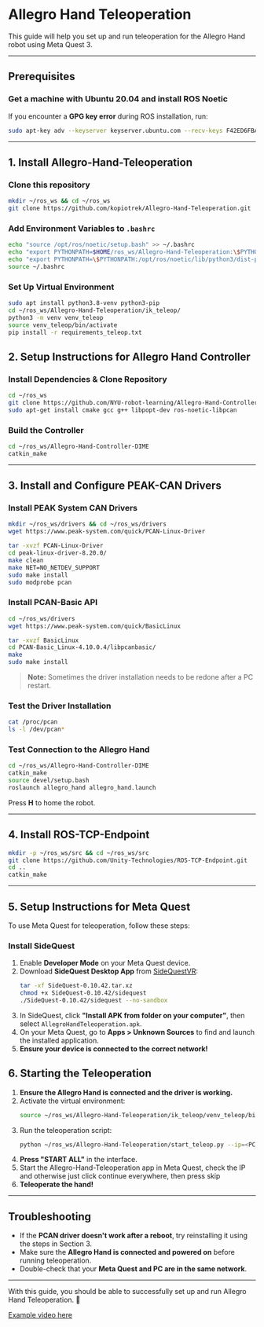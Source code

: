# Allegro Hand Teleoperation

This guide will help you set up and run teleoperation for the Allegro Hand robot using Meta Quest 3.

---

## Prerequisites

### Get a machine with Ubuntu 20.04 and install ROS Noetic
If you encounter a **GPG key error** during ROS installation, run:
```bash
sudo apt-key adv --keyserver keyserver.ubuntu.com --recv-keys F42ED6FBAB17C654
```

---

## 1. Install Allegro-Hand-Teleoperation

### Clone this repository
```bash
mkdir ~/ros_ws && cd ~/ros_ws
git clone https://github.com/kopiotrek/Allegro-Hand-Teleoperation.git
```

### Add Environment Variables to `.bashrc`
```bash
echo "source /opt/ros/noetic/setup.bash" >> ~/.bashrc
echo "export PYTHONPATH=$HOME/ros_ws/Allegro-Hand-Teleoperation:\$PYTHONPATH" >> ~/.bashrc
echo "export PYTHONPATH=\$PYTHONPATH:/opt/ros/noetic/lib/python3/dist-packages" >> ~/.bashrc
source ~/.bashrc
```

### Set Up Virtual Environment
```bash
sudo apt install python3.8-venv python3-pip
cd ~/ros_ws/Allegro-Hand-Teleoperation/ik_teleop/
python3 -m venv venv_teleop
source venv_teleop/bin/activate
pip install -r requirements_teleop.txt
```

## 2. Setup Instructions for Allegro Hand Controller

### Install Dependencies & Clone Repository
```bash
cd ~/ros_ws
git clone https://github.com/NYU-robot-learning/Allegro-Hand-Controller-DIME.git
sudo apt-get install cmake gcc g++ libpopt-dev ros-noetic-libpcan
```

### Build the Controller
```bash
cd ~/ros_ws/Allegro-Hand-Controller-DIME
catkin_make
```

---

## 3. Install and Configure PEAK-CAN Drivers

### Install PEAK System CAN Drivers
```bash
mkdir ~/ros_ws/drivers && cd ~/ros_ws/drivers
wget https://www.peak-system.com/quick/PCAN-Linux-Driver
```
```bash
tar -xvzf PCAN-Linux-Driver
cd peak-linux-driver-8.20.0/
make clean
make NET=NO_NETDEV_SUPPORT
sudo make install
sudo modprobe pcan
```

### Install PCAN-Basic API
```bash
cd ~/ros_ws/drivers
wget https://www.peak-system.com/quick/BasicLinux
```
```bash
tar -xvzf BasicLinux
cd PCAN-Basic_Linux-4.10.0.4/libpcanbasic/
make
sudo make install
```
> **Note:** Sometimes the driver installation needs to be redone after a PC restart.

### Test the Driver Installation
```bash
cat /proc/pcan
ls -l /dev/pcan*
```

### Test Connection to the Allegro Hand
```bash
cd ~/ros_ws/Allegro-Hand-Controller-DIME
catkin_make
source devel/setup.bash
roslaunch allegro_hand allegro_hand.launch
```
Press **H** to home the robot.

---

## 4. Install ROS-TCP-Endpoint

```bash
mkdir -p ~/ros_ws/src && cd ~/ros_ws/src
git clone https://github.com/Unity-Technologies/ROS-TCP-Endpoint.git
cd ..
catkin_make
```


---

## 5. Setup Instructions for Meta Quest

To use Meta Quest for teleoperation, follow these steps:

### Install SideQuest
1. Enable **Developer Mode** on your Meta Quest device.
2. Download **SideQuest Desktop App** from [SideQuestVR](https://sidequestvr.com/setup-howto):
   ```bash
   tar -xf SideQuest-0.10.42.tar.xz
   chmod +x SideQuest-0.10.42/sidequest
   ./SideQuest-0.10.42/sidequest --no-sandbox
   ```
3. In SideQuest, click **"Install APK from folder on your computer"**, then select `AllegroHandTeleoperation.apk`.
4. On your Meta Quest, go to **Apps > Unknown Sources** to find and launch the installed application.
5. **Ensure your device is connected to the correct network!**

## 6. Starting the Teleoperation

1. **Ensure the Allegro Hand is connected and the driver is working.**
2. Activate the virtual environment:
   ```bash
   source ~/ros_ws/Allegro-Hand-Teleoperation/ik_teleop/venv_teleop/bin/activate
   ```
3. Run the teleoperation script:
   ```bash
   python ~/ros_ws/Allegro-Hand-Teleoperation/start_teleop.py --ip=<PC_IP>
   ```
4. **Press "START ALL"** in the interface.
5. Start the Allegro-Hand-Teleoperation app in Meta Quest, check the IP and otherwise just click continue everywhere, then press skip
6. **Teleoperate the hand!**

---

## Troubleshooting
- If the **PCAN driver doesn't work after a reboot**, try reinstalling it using the steps in Section 3.
- Make sure the **Allegro Hand is connected and powered on** before running teleoperation.
- Double-check that your **Meta Quest and PC are in the same network**.

---

With this guide, you should be able to successfully set up and run Allegro Hand Teleoperation. 🚀

[Example video here](https://dex-manip.github.io/videos/teleop_website.mp4)